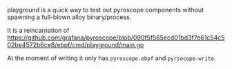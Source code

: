 playground is a quick way to test out pyroscope components without spawning
a full-blown alloy binary/process.

It is a reincarnation of https://github.com/grafana/pyroscope/blob/090f5f565ecd01bd3f7e61c54c502be4572b6ce8/ebpf/cmd/playground/main.go

At the moment of writing it only has `pyroscope.ebpf` and `pyrsocope.write`.
